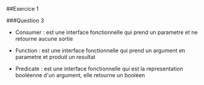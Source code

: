 ##Exercice 1

###Question 3

* Consumer : est une interface fonctionnelle qui prend un parametre et ne retourne aucune sortie

* Function : est une interface fonctionnelle qui prend un argument en parametre et produit un resultat

* Predicate : est une interface fonctionnelle qui est la representation booléenne d'un argument, elle retourne un booléen